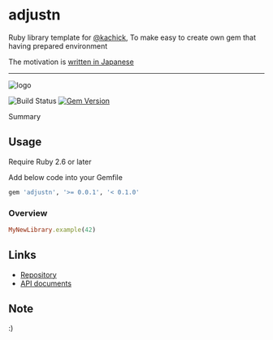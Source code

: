 # adjustn

Ruby library template for [@kachick](https://github.com/kachick), To make easy to create own gem that having prepared environment

The motivation is [written in Japanese](https://github.com/kachick/times_kachick/issues/75)

---

![logo](https://raw.githubusercontent.com/kachick/adjustn/main/logo.png)

![Build Status](https://github.com/kachick/adjustn/actions/workflows/test_behaviors.yml/badge.svg?branch=main)
[![Gem Version](https://badge.fury.io/rb/adjustn.png)](http://badge.fury.io/rb/adjustn)

Summary

## Usage

Require Ruby 2.6 or later

Add below code into your Gemfile

```ruby
gem 'adjustn', '>= 0.0.1', '< 0.1.0'
```

### Overview

```ruby
MyNewLibrary.example(42)
```

## Links

* [Repository](https://github.com/kachick/adjustn)
* [API documents](https://kachick.github.io/adjustn/)

## Note

:)
